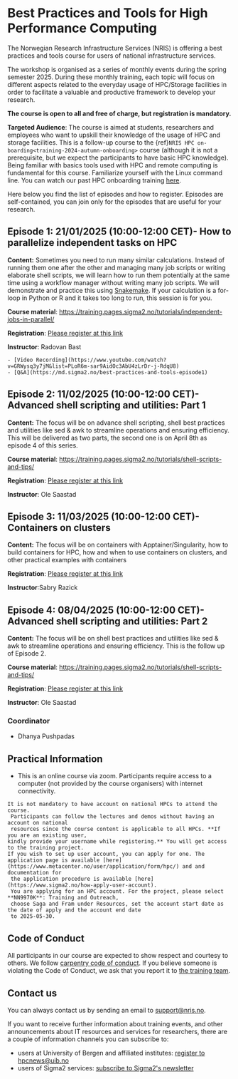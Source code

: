 # Best Practices and Tools for High Performance Computing 

The Norwegian Research Infrastructure Services (NRIS) is offering a best practices and tools course for users of national infrastructure services.

The workshop is organised as a series of monthly events during the spring semester 2025. During these monthly training, each topic will focus on different aspects related to the everyday usage of HPC/Storage facilities in order to facilitate a valuable and productive framework to develop your research. 

**The course is open to all and free of charge, but registration is mandatory.**

**Targeted Audience**: The course is aimed at students, researchers and employees
who want to upskill  their knowledge of the usage of HPC and storage facilities. 
This is a follow-up course to the {ref}`NRIS HPC on-boarding<training-2024-autumn-onboarding>` course
(although it is not a prerequisite, but we expect the participants to have basic HPC knowledge). Being 
familiar with basics tools used with HPC and remote computing is fundamental for this course. 
Familiarize yourself with the Linux command line. You can watch our past HPC onboarding training [here](https://www.youtube.com/watch?v=YkX6dqpwrog).

Here below you find the list of episodes and how to register. Episodes are self-contained, you can join only for the episodes that are useful for your research.

## Episode 1: 21/01/2025 (10:00-12:00 CET)- How to parallelize independent tasks on HPC

**Content:** Sometimes you need to run many similar calculations. Instead of running them one after the other and managing many job scripts
or writing elaborate shell scripts, we will learn how to run them potentially at the same time using a workflow manager without writing many job scripts.
We will demonstrate and practice this using [Snakemake](https://snakemake.github.io/). If your calculation is a for-loop in Python or R and it takes too long to run, this session is for you.

**Course material**: <https://training.pages.sigma2.no/tutorials/independent-jobs-in-parallel/>

**Registration**: [Please register at this link](https://skjemaker.app.uib.no/view.php?id=18244544)

**Instructor**: Radovan Bast

```{note}
- [Video Recording](https://www.youtube.com/watch?v=GRWysq3y7jM&list=PLoR6m-sar9AidOc3AbU4zLrDr-j-RdqU8)
- [Q&A](https://md.sigma2.no/best-practices-and-tools-episode1)
```

## Episode 2: 11/02/2025 (10:00-12:00 CET)- Advanced shell scripting and utilities: Part 1

**Content:** The focus will be on advance shell scripting, shell best practices and utilities like sed & awk to streamline
operations and ensuring efficiency. This will be delivered as two parts, the second one is on April 8th as episode 4 of this series.


**Course material**: <https://training.pages.sigma2.no/tutorials/shell-scripts-and-tips/>

**Registration**: [Please register at this link](https://skjemaker.app.uib.no/view.php?id=18245750)

**Instructor**:  Ole Saastad

## Episode 3: 11/03/2025 (10:00-12:00 CET)- Containers on clusters

**Content:** The focus will be on containers with Apptainer/Singularity, how to build containers for HPC, how and when to use containers on clusters, and other practical examples with containers

**Registration**: [Please register at this link](https://skjemaker.app.uib.no/view.php?id=18246469)

**Instructor**:Sabry Razick

## Episode 4: 08/04/2025 (10:00-12:00 CET)- Advanced shell scripting and utilities: Part 2

**Content:** The focus will be on shell best practices and utilities like sed & awk to streamline
operations and ensuring efficiency. This is the follow up of Episode 2. 

**Course material**: <https://training.pages.sigma2.no/tutorials/shell-scripts-and-tips/>

**Registration**: [Please register at this link](https://skjemaker.app.uib.no/view.php?id=18429391)

**Instructor**:  Ole Saastad

### Coordinator

- Dhanya Pushpadas

## **Practical Information**

- This is an online course via zoom. Participants require access to a computer
(not provided by the course organisers) with internet connectivity.

```{note}
It is not mandatory to have account on national HPCs to attend the course.
 Participants can follow the lectures and demos without having an account on national
 resources since the course content is applicable to all HPCs. **If you are an existing user,
kindly provide your username while registering.** You will get access to the training project. 
If you wish to set up user account, you can apply for one. The application page is available [here](https://www.metacenter.no/user/application/form/hpc/) and and documentation for
 the application procedure is available [here](https://www.sigma2.no/how-apply-user-account).
 You are applying for an HPC account. For the project, please select **NN9970K**: Training and Outreach,
 choose Saga and Fram under Resources, set the account start date as the date of apply and the account end date
 to 2025-05-30.

```

## Code of Conduct

All participants in our course are expected to show respect and courtesy to
others. We follow [carpentry code of
conduct](https://docs.carpentries.org/topic_folders/policies/code-of-conduct.html#code-of-conduct-detailed-view).
If you believe someone is violating the Code of Conduct, we ask that you report
it to [the training team](mailto:training@nris.no).

## Contact us

You can always contact us by sending an email to [support@nris.no](mailto:support@nris.no).

If you want to receive further information about training events, and other announcements about IT resources
 and services for researchers, there are a couple of information channels you can subscribe to:
- users at University of Bergen and affiliated institutes: [register to hpcnews@uib.no](https://mailman.uib.no/listinfo/hpcnews)
- users of Sigma2 services: [subscribe to Sigma2's newsletter](https://sigma2.us13.list-manage.com/subscribe?u=4fd109ad79a5dca6dde7e4997&id=59b164c7b6)


